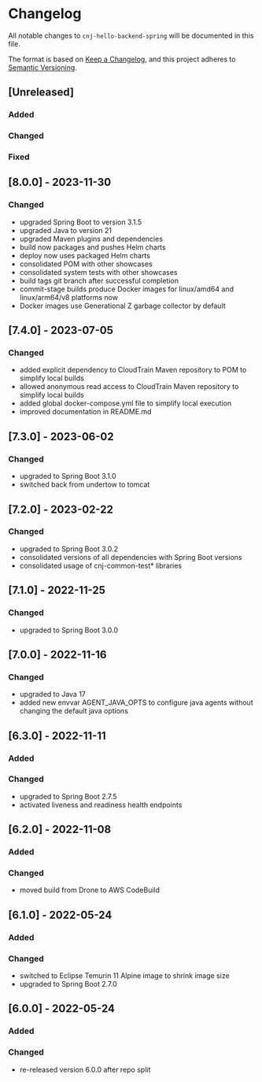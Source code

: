 # Changelog
All notable changes to `cnj-hello-backend-spring` will be documented in this file.

The format is based on [Keep a Changelog](https://keepachangelog.com/en/1.0.0/),
and this project adheres to [Semantic Versioning](https://semver.org/spec/v2.0.0.html).

## [Unreleased]
### Added
### Changed
### Fixed

## [8.0.0] - 2023-11-30
### Changed
- upgraded Spring Boot to version 3.1.5
- upgraded Java to version 21
- upgraded Maven plugins and dependencies
- build now packages and pushes Helm charts
- deploy now uses packaged Helm charts
- consolidated POM with other showcases
- consolidated system tests with other showcases
- build tags git branch after successful completion
- commit-stage builds produce Docker images for linux/amd64 and linux/arm64/v8 platforms now
- Docker images use Generational Z garbage collector by default

## [7.4.0] - 2023-07-05
### Changed
- added explicit dependency to CloudTrain Maven repository to POM to simplify local builds
- allowed anonymous read access to CloudTrain Maven repository to simplify local builds
- added global docker-compose.yml file to simplify local execution 
- improved documentation in README.md

## [7.3.0] - 2023-06-02
### Changed
- upgraded to Spring Boot 3.1.0
- switched back from undertow to tomcat

## [7.2.0] - 2023-02-22
### Changed
- upgraded to Spring Boot 3.0.2
- consolidated versions of all dependencies with Spring Boot versions
- consolidated usage of cnj-common-test* libraries

## [7.1.0] - 2022-11-25
### Changed
- upgraded to Spring Boot 3.0.0

## [7.0.0] - 2022-11-16
### Changed
- upgraded to Java 17
- added new envvar AGENT_JAVA_OPTS to configure java agents without changing the default java options

## [6.3.0] - 2022-11-11
### Added
### Changed
- upgraded to Spring Boot 2.7.5
- activated liveness and readiness health endpoints

## [6.2.0] - 2022-11-08
### Added
### Changed
- moved build from Drone to AWS CodeBuild

## [6.1.0] - 2022-05-24
### Added
### Changed
- switched to Eclipse Temurin 11 Alpine image to shrink image size
- upgraded to Spring Boot 2.7.0

## [6.0.0] - 2022-05-24
### Added
### Changed
- re-released version 6.0.0 after repo split
